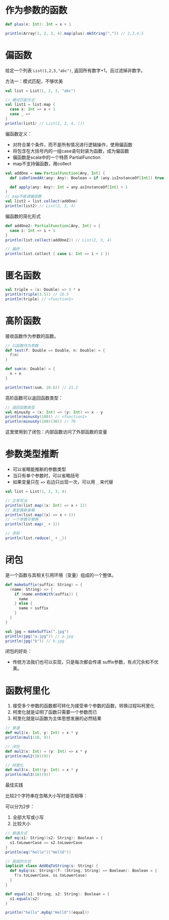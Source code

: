 

# 作为参数的函数

```scala
def plus(x: Int): Int = x + 1

println(Array(1, 2, 3, 4).map(plus).mkString(",")) // 2,3,4,5
```

# 偏函数

给定一个列表 `List(1,2,3,"abc")`, 返回所有数字+1，且过滤掉非数字。

方法一：模式匹配，不够优美
```scala
val list = List(1, 2, 3, "abc")

// 模式匹配方式
val list1 = list.map {
  case x: Int => x + 1
  case _ =>
}
println(list1) // List(2, 3, 4, ())
```

偏函数定义：

* 对符合某个条件，而不是所有情况进行逻辑操作，使用偏函数
* 将包含在大括号内的一组case语句封装为函数，成为偏函数
* 偏函数是scala中的一个特质 PartialFunction
* map不支持偏函数，用collect

```scala
val addOne = new PartialFunction[Any, Int] {
  def isDefinedAt(any: Any): Boolean = if (any.isInstanceOf[Int]) true else false

  def apply(any: Any): Int = any.asInstanceOf[Int] + 1
}
// map不能调偏函数
val list2 = list.collect(addOne)
println(list2) // List(2, 3, 4)
```

偏函数的简化形式

```scala
def addOne2: PartialFunction[Any, Int] = {
  case i: Int => i + 1
}
println(list.collect(addOne2)) // List(2, 3, 4)

// 最终：
println(list.collect { case i: Int => i + 1 })
```

# 匿名函数

```scala
val triple = (x: Double) => 3 * x
println(triple(3.5)) // 10.5
println(triple) // <function1>
```

# 高阶函数

接收函数作为参数的函数。

```scala
// 以函数作为参数
def test(f: Double => Double, n: Double) = {
  f(n)
}

def sum(n: Double) = {
  n + n
}

println(test(sum, 10.6)) // 21.2
```

高阶函数可以返回函数类型：
```scala
// 返回函数类型
val minusXy = (x: Int) => (y: Int) => x - y
println(minusXy(100)) // <function1>
println(minusXy(100)(30)) // 70
```

这里使用到了闭包：内部函数访问了外部函数的变量

# 参数类型推断

* 可以省略能推断的参数类型
* 当只有单个参数时，可以省略括号
* 如果变量只在 `=>` 右边只出现一次，可以用 `_` 来代替

```scala
val list = List(1, 2, 3, 4)

// 正常写法
println(list.map((x: Int) => x + 1))
// 类型推断省略
println(list.map((x) => x + 1))
// 一个参数可替换
println(list.map(_ + 1))

// 求和
println(list.reduce(_ + _))
```

# 闭包

是一个函数与其相关引用环境（变量）组成的一个整体。

```scala
def makeSuffix(suffix: String) = {
  (name: String) => {
    if (name.endsWith(suffix)) {
      name
    } else {
      name + suffix
    }
  }
}

val jpg = makeSuffix(".jpg")
println(jpg("a.jpg")) // a.jpg
println(jpg("b")) // b.jpg
```

闭包的好处：

* 传统方法我们也可以实现，只是每次都会传递 suffix参数，有点冗余和不优美。

# 函数柯里化

1. 接受多个参数的函数都可转化为接受单个参数的函数，转换过程叫柯里化
2. 柯里化就是证明了函数只需要一个参数而已
3. 柯里化就是以函数为主体思想发展的必然结果

```scala
// 普通
def mul1(x: Int, y: Int) = x * y
println(mul1(10, 9))

// 闭包
def mul2(x: Int) = (y: Int) => x * y
println(mul2(10)(9))

// 柯里化
def mul3(x: Int)(y: Int) = x * y
println(mul3(10)(9))
```

最佳实践

比较2个字符串在忽略大小写时是否相等：

可以分为2步：

1. 全部大写或小写
2. 比较大小

```scala
// 普通方式
def eq(s1: String)(s2: String): Boolean = {
  s1.toLowerCase == s2.toLowerCase
}
println(eq("hello")("HellO"))

// 高级的方式
implicit class AddEqToString(s: String) {
  def myEq(ss: String)(f: (String, String) => Boolean): Boolean = {
    f(s.toLowerCase, ss.toLowerCase)
  }
}

def equal(s1: String, s2: String): Boolean = {
  s1.equals(s2)
}

println("hello".myEq("HellO")(equal))
```

